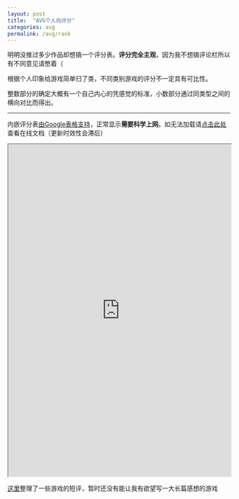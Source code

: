 ```yaml
---
layout: post
title:  "AVG个人向评分"
categories: avg
permalink: /avg/rank
---
```

明明没推过多少作品却想搞一个评分表。**评分完全主观**，因为我不想搞评论栏所以有不同意见请憋着（

根据个人印象给游戏简单归了类，不同类别游戏的评分不一定具有可比性。

整数部分的确定大概有一个自己内心的凭感觉的标准，小数部分通过同类型之间的横向对比而得出。

---
内嵌评分表[由Google表格支持][table1]，正常显示**需要科学上网**。如无法加载请[点击此处][table2]查看在线文档（更新时效性会滞后）

<iframe height="750" width="100%" src="https://docs.google.com/spreadsheets/d/e/2PACX-1vQi-BLEn-vMtMNNj2bPFZ0ChXSVLCW7D3e49ZUeYHRw4FPrrA1R1AaZoaE95oRwruXZF9sOO0Mxr61t/pubhtml?widget=true&amp;headers=false"></iframe>

[这里][comment]整理了一些游戏的短评，暂时还没有能让我有欲望写一大长篇感想的游戏

[table1]: https://docs.google.com/spreadsheets/d/1fDHvHhN6lrn3G-G7En0tdUHuTllaTrtYf7M7UE7jKh0/edit#gid=1237096488
[table2]: https://docs.qq.com/sheet/DUlBaRFB0S3JqUlVJ?tab=BB08J2
[comment]: https://izumimorin.github.io/avg/comment
